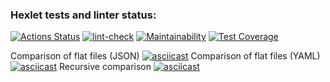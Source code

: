 ### Hexlet tests and linter status:
[![Actions Status](https://github.com/wintermute28/python-project-50/workflows/hexlet-check/badge.svg)](https://github.com/wintermute28/python-project-50/actions)
[![lint-check](https://github.com/wintermute28/python-project-50/actions/workflows/lint_check.yml/badge.svg)](https://github.com/wintermute28/python-project-50/actions/workflows/lint_check.yml)
[![Maintainability](https://api.codeclimate.com/v1/badges/bebc29349532db75a6a0/maintainability)](https://codeclimate.com/github/wintermute28/python-project-50/maintainability)
[![Test Coverage](https://api.codeclimate.com/v1/badges/bebc29349532db75a6a0/test_coverage)](https://codeclimate.com/github/wintermute28/python-project-50/test_coverage)

Comparison of flat files (JSON)
[![asciicast](https://asciinema.org/a/519182.svg)](https://asciinema.org/a/519182)
Comparison of flat files (YAML)
[![asciicast](https://asciinema.org/a/Duy04WNuAnqXloRAvr9157nLX.svg)](https://asciinema.org/a/Duy04WNuAnqXloRAvr9157nLX)
Recursive comparison
[![asciicast](https://asciinema.org/a/HXltNORG6QS7OKBdg88ZYAItp.svg)](https://asciinema.org/a/HXltNORG6QS7OKBdg88ZYAItp)